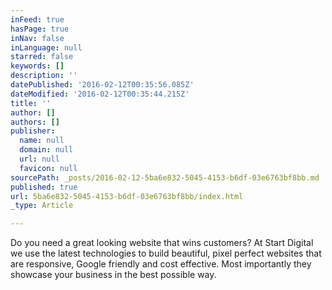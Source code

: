 ```yaml
---
inFeed: true
hasPage: true
inNav: false
inLanguage: null
starred: false
keywords: []
description: ''
datePublished: '2016-02-12T00:35:56.085Z'
dateModified: '2016-02-12T00:35:44.215Z'
title: ''
author: []
authors: []
publisher:
  name: null
  domain: null
  url: null
  favicon: null
sourcePath: _posts/2016-02-12-5ba6e832-5045-4153-b6df-03e6763bf8bb.md
published: true
url: 5ba6e832-5045-4153-b6df-03e6763bf8bb/index.html
_type: Article

---
```

Do you need a great looking website that wins customers? At Start Digital we use the latest technologies to build beautiful, pixel perfect websites that are responsive, Google friendly and cost effective. Most importantly they showcase your business in the best possible way.